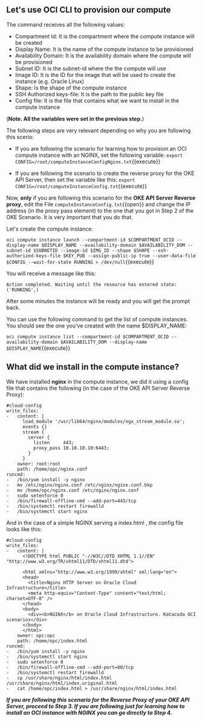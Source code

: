 ## Let's use OCI CLI to provision our compute

The command receives all the following values:
- Compartment Id: It is the compartment where the compute instance will be created
- Display Name: It is the name of the compute instance to be provisioned
- Availability Domain: It is the availability domain where the compute will be provisioned
- Subnet ID: It is the subnet-id where the the compute will use
- Image ID: It is the ID for the image that will be used to create the instance (e.g. Oracle Linux)
- Shape: Is the shape of the compute instance
- SSH Authorized keys-file: It is the path to the public key file
- Config file: It is the file that contains what we want to install in the compute instance

(**Note. All the variables were set in the previous step.**)

The following steps are very relevant depending on why you are following this scerio:

- If you are following the scenario for learning how to provision an OCI compute instance with an NGINX, set the following variable:
`export CONFIG=/root/computeInstanceConfigNginx.txt`{{execute}}

- If you are following the scenario to create the reverse proxy for the OKE API Server, then set the variable like this:
`export CONFIG=/root/computeInstanceConfig.txt`{{execute}}

Now, **only** if you are following this scenario for the **OKE API Server Reverse proxy**, edit the File `computeInstanceConfig.txt`{{open}} and change the 
IP address (in the proxy pass element) to the one that you got in Step 2 of the OKE Scenario. It is very important that you do that.

Let's create the compute instance:

`oci compute instance launch --compartment-id $COMPARTMENT_OCID --display-name $DISPLAY_NAME --availability-domain $AVAILABILITY_DOM --subnet-id $SUBNETID --image-id $IMG_ID --shape $SHAPE --ssh-authorized-keys-file $KEY_PUB --assign-public-ip true --user-data-file $CONFIG --wait-for-state RUNNING > /dev/null`{{execute}}

You will receive a message like this:

~~~~~
Action completed. Waiting until the resource has entered state: ('RUNNING',)
~~~~~

After some minutes the instance will be ready and you will get the prompt back.

You can use the following command to get the list of compute instances. You should see the one you've created with the name $DISPLAY_NAME:

`oci compute instance list --compartment-id $COMPARTMENT_OCID --availability-domain $AVAILABILITY_DOM --display-name $DISPLAY_NAME`{{execute}}

## What did we install in the compute instance?

We have installed **nginx** in the compute instance, we did it using a config file that contains the following (in the case of the OKE API Server Reverse Proxy):

~~~~
#cloud-config
write_files:
-   content: |
      load_module '/usr/lib64/nginx/modules/ngx_stream_module.so';
      events {}
      stream {
        server {
          listen     443;
          proxy_pass 10.10.10.10:6443;
        }
      }
    owner: root:root
    path: /home/opc/nginx.conf
runcmd:
-   /bin/yum install -y nginx
-   mv /etc/nginx/nginx.conf /etc/nginx/nginx.conf.bkp
-   mv /home/opc/nginx.conf /etc/nginx/nginx.conf
-   sudo setenforce 0
-   /bin/firewall-offline-cmd --add-port=443/tcp
-   /bin/systemctl restart firewalld
-   /bin/systemctl start nginx
~~~~

And in the case of a simple NGINX serving a index.html , the config file looks like this:

~~~~
#cloud-config
write_files:
-   content: |
      <!DOCTYPE html PUBLIC "-//W3C//DTD XHTML 1.1//EN" "http://www.w3.org/TR/xhtml11/DTD/xhtml11.dtd">

      <html xmlns="http://www.w3.org/1999/xhtml" xml:lang="en">
      <head>
        <title>Nginx HTTP Server on Oracle Cloud Infrastructure</title>
        <meta http-equiv="Content-Type" content="text/html; charset=UTF-8" />
      </head>
      <body>
        <div><b>NGINX</b> on Oracle Cloud Infrastructure. Katacoda OCI scenarios</div>
      </body>
      </html>
    owner: opc:opc
    path: /home/opc/index.html
runcmd:
-   /bin/yum install -y nginx
-   /bin/systemctl start nginx
-   sudo setenforce 0
-   /bin/firewall-offline-cmd --add-port=80/tcp
-   /bin/systemctl restart firewalld
-   cp /usr/share/nginx/html/index.html /usr/share/nginx/html/index.original.html
-   cat /home/opc/index.html > /usr/share/nginx/html/index.html
~~~~

***If you are following this scenario for the Reverse Proxy of your OKE API Server, proceed to Step 3. If you are following just for learning how to install
an OCI instance with NGINX you can go directly to Step 4.***